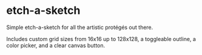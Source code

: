 # etch-a-sketch
Simple etch-a-sketch for all the artistic protégés out there.

Includes custom grid sizes from 16x16 up to 128x128, a toggleable outline, a color picker, and a clear canvas button.